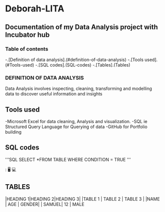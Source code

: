 # Deborah-LITA
## Documentation of my Data Analysis project with Incubator hub

### Table of contents 
-.[Definition of data analysis].(#definition-of-data-analysis)
-.[Tools used].(#Tools-used)
-.[SQL codes].(SQL-codes)
-.[Tables].(Tables)

### DEFINITION OF DATA ANALYSIS 
Data Analysis involves inspecting, cleaning, transforming and modelling data to discover useful information and insights 

## Tools used 
  -Microsoft Excel for data cleaning, Analysis and visualization.
  -SQL ie Structured Query Language for Querying of data 
  -GitHub for Portfolio building 

## SQL codes
  '''SQL
     SELECT *FROM TABLE 
     WHERE CONDITION = TRUE
     '''

: 🖥️ 💻 

## TABLES
|HEADING 1|HEADING 2|HEADING 3|
|TABLE 1  | TABLE 2 | TABLE 3 |
|NAME     | AGE | GENDER|
| SAMUEL| 12 | MALE
